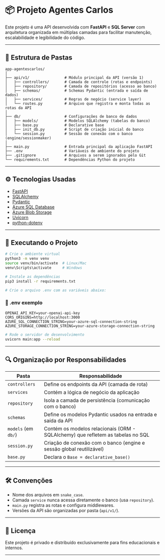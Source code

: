 # 📦 Projeto Agentes Carlos

Este projeto é uma API desenvolvida com **FastAPI** e **SQL Server** com arquitetura organizada em múltiplas camadas para facilitar manutenção, escalabilidade e legibilidade do código.

---

## 📁 Estrutura de Pastas

```
app-agentescarlos/
│
├── api/v1/                # Módulo principal da API (versão 1)
│   ├── controllers/       # Camada de controle (rotas e endpoints)
│   ├── repository/        # Camada de repositórios (acesso ao banco)
│   ├── schemas/           # Schemas Pydantic (entrada e saída de dados)
│   ├── services/          # Regras de negócio (service layer)
│   └── routes.py          # Arquivo que registra e monta todas as rotas da API
│
├── db/                    # Configurações de banco de dados
│   ├── models/            # Modelos SQLAlchemy (tabelas do banco)
│   ├── base.py            # Declarative base
│   ├── init_db.py         # Script de criação inicial do banco
│   └── session.py         # Sessão de conexão com o banco (engine/sessionmaker)
│
├── main.py                # Entrada principal da aplicação FastAPI
├── .env                   # Variáveis de ambiente do projeto
├── .gitignore             # Arquivos a serem ignorados pelo Git
└── requirements.txt       # Dependências Python do projeto
```

---

## ⚙️ Tecnologias Usadas

- [FastAPI](https://fastapi.tiangolo.com/)
- [SQLAlchemy](https://www.sqlalchemy.org/)
- [Pydantic](https://pydantic-docs.helpmanual.io/)
- [Azure SQL Database](https://learn.microsoft.com/pt-br/azure/azure-sql/)
- [Azure Blob Storage](https://learn.microsoft.com/pt-br/azure/storage/blobs/)
- [Uvicorn](https://www.uvicorn.org/)
- [python-dotenv](https://pypi.org/project/python-dotenv/)

---

## 🔌 Executando o Projeto

```bash
# Crie o ambiente virtual
python3 -m venv venv
source venv/bin/activate  # Linux/Mac
venv\Scripts\activate     # Windows

# Instale as dependências
pip3 install -r requirements.txt

# Crie o arquivo .env com as variáveis abaixo:
```

### 📁 .env exemplo
```
OPENAI_API_KEY=your-openai-api-key
CORS_ORIGINS=http://localhost:3000
AZURE_SQL_CONNECTION_STRING=your-azure-sql-connection-string
AZURE_STORAGE_CONNECTION_STRING=your-azure-storage-connection-string
```

```bash
# Rode o servidor de desenvolvimento
uvicorn main:app --reload
```

---

## 🔍 Organização por Responsabilidades

| Pasta               | Responsabilidade                                                                 |
|---------------------|----------------------------------------------------------------------------------|
| `controllers`       | Define os endpoints da API (camada de rota)                                      |
| `services`          | Contém a lógica de negócio da aplicação                                          |
| `repository`        | Isola a camada de persistência (comunicação com o banco)                         |
| `schemas`           | Define os modelos Pydantic usados na entrada e saída da API                      |
| `models` (em `db/`) | Contém os modelos relacionais (ORM - SQLAlchemy) que refletem as tabelas no SQL  |
| `session.py`        | Criação de conexão com o banco (engine e sessão global reutilizável)             |
| `base.py`           | Declara o `Base = declarative_base()`                                            |

---

## 🛠️ Convenções

- Nome dos arquivos em `snake_case`.
- Camada `service` nunca acessa diretamente o banco (usa `repository`).
- `main.py` registra as rotas e configura middlewares.
- Versões da API são organizadas por pasta (`api/v1/`).

---

## 📄 Licença

Este projeto é privado e distribuído exclusivamente para fins educacionais e internos.

---


